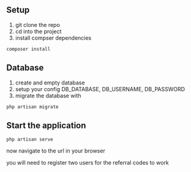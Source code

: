 ## Setup

1. git clone the repo
2. cd into the project
3. install compser dependencies

`composer install`

## Database
1. create and empty database
2. setup your config DB_DATABASE, DB_USERNAME, DB_PASSWORD
3. migrate the database with

`php artisan migrate`

## Start the application
`php artisan serve`

now navigate to the url in your browser

you will need to register two users for the referral codes to work

